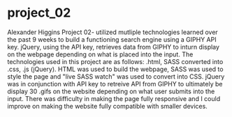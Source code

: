 # project_02
Alexander Higgins
Project 02- utilized mutliple technologies learned over the past 9 weeks to build a functioning
search engine using a GIPHY API key. jQuery, using the API key, retrieves data from GIPHY to inturn display on the webpage depending on what is placed into the input. The technologies used in this project are as follows: .html, SASS converted into .css, .js (jQuery). HTML was used to build the webpage, SASS was used to
style the page and "live SASS watch" was used to convert into CSS. jQuery was in conjunction with API key to
retreive API from GIPHY to ultimately be display 30 .gifs on the website depending on what user submits into the input. There was difficulty in making the page fully responsive and I could improve on making the 
website fully compatible with smaller devices. 
